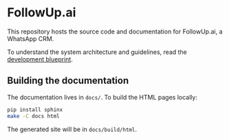 # FollowUp.ai

This repository hosts the source code and documentation for FollowUp.ai, a WhatsApp CRM.

To understand the system architecture and guidelines, read the [development blueprint](./blueprint.md).

## Building the documentation

The documentation lives in `docs/`. To build the HTML pages locally:

```bash
pip install sphinx
make -C docs html
```

The generated site will be in `docs/build/html`.
